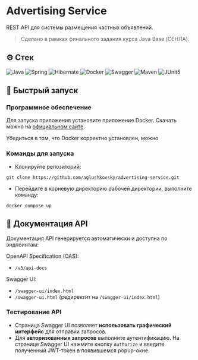 # Advertising Service

REST API для системы размещения частных объявлений.

> Сделано в рамках финального задания курса Java Base (СЕНЛА).

## ⚙️ Стек

![Java](https://img.shields.io/badge/java-%23ED8B00.svg?style=for-the-badge&logo=openjdk&logoColor=white)
![Spring](https://img.shields.io/badge/spring-%236DB33F.svg?style=for-the-badge&logo=spring&logoColor=white)
![Hibernate](https://img.shields.io/badge/Hibernate-59666C?style=for-the-badge&logo=Hibernate&logoColor=white)
![Docker](https://img.shields.io/badge/docker-%230db7ed.svg?style=for-the-badge&logo=docker&logoColor=white)
![Swagger](https://img.shields.io/badge/-Swagger-%23Clojure?style=for-the-badge&logo=swagger&logoColor=white)
![Maven](https://img.shields.io/badge/apache_maven-C71A36?style=for-the-badge&logo=apachemaven&logoColor=white)
![JUnit5](https://img.shields.io/badge/Junit5-25A162?style=for-the-badge&logo=junit5&logoColor=white)

## 🚀 Быстрый запуск

### Программное обеспечение

Для запуска приложения установите приложение Docker. Скачать можно на [официальном сайте](https://docs.docker.com/get-started/get-docker/).

Убедиться в том, что Docker корректно установлен, можно 

### Команды для запуска

- Клонируйте репозиторий:

```shell
git clone https://github.com/aglushkovsky/advertising-service.git
```

- Перейдите в корневую директорию рабочей директории, выполните команду:

```shell
docker compose up
```

## 📃 Документация API

Документация API генерируется автоматически и доступна по эндпоинтам:

OpenAPI Specification (OAS):
- `/v3/api-docs`

Swagger UI:
- `/swagger-ui/index.html`
- `/swagger-ui.html` (редиректит на `/swagger-ui/index.html`)

### Тестирование API

- Страница Swagger UI позволяет **использовать графический интерфейс** для отправки запросов.
- Для **авторизованных запросов** выполните аутентификацию. На странице Swagger UI нажмите кнопку `Authorize`
  и введите полученный JWT-токен в появившемся popup-окне.
